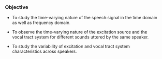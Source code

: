 ### Objective

- To study the time-varying nature of the speech signal in the time domain as well as frequency domain.

- To observe the time-varying nature of the excitation source and the vocal tract system for different sounds uttered by the same speaker.

- To study the variability of excitation and vocal tract system characteristics across speakers.


